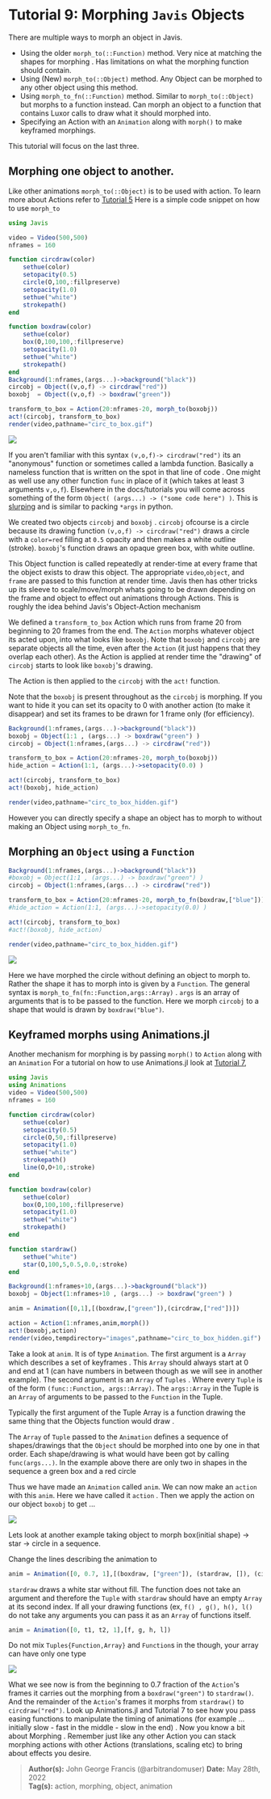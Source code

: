 # **Tutorial 9:** Morphing `Javis` Objects   

There are multiple ways to morph an object in Javis.

- Using the older `morph_to(::Function)` method. Very nice at matching the shapes for morphing . Has limitations on what the morphing function should contain.
- Using (New) `morph_to(::Object)` method. Any Object can be morphed to any other object using this method.
- Using `morph_to_fn(::Function)` method. Similar to `morph_to(::Object)` but morphs to a function instead. Can morph an object to a function that contains Luxor calls to draw what it should morphed into.
- Specifying an Action with an  `Animation` along with `morph()` to make keyframed morphings.

This tutorial will focus on the last three.

## Morphing one object to another.

Like other animations `morph_to(::Object)` is to be used with action. To learn more about Actions refer to [Tutorial 5](tutorial_5.md)
Here is a simple code snippet on how to use `morph_to`
```julia
using Javis

video = Video(500,500)
nframes = 160 

function circdraw(color)
    sethue(color)
    setopacity(0.5)
    circle(O,100,:fillpreserve)
    setopacity(1.0)
    sethue("white")
    strokepath()
end

function boxdraw(color)
    sethue(color)
    box(O,100,100,:fillpreserve)
    setopacity(1.0)
    sethue("white")
    strokepath()
end
Background(1:nframes,(args...)->background("black"))
circobj = Object((v,o,f) -> circdraw("red"))
boxobj  = Object((v,o,f) -> boxdraw("green"))

transform_to_box = Action(20:nframes-20, morph_to(boxobj))
act!(circobj, transform_to_box)
render(video,pathname="circ_to_box.gif")
```

![](../assets/circ_to_box.gif)

If you aren't familiar with this syntax `(v,o,f)-> circdraw("red")` its an "anonymous" function or sometimes called a lambda function.
Basically a nameless function that is written on the spot in that line of code . One might as well use any other function `func` in place of it
(which takes at least 3 arguments `v,o,f`). Elsewhere in the docs/tutorials you will come across
something of the form `Object( (args...) -> ("some code here") )`. This is [slurping](https://docs.julialang.org/en/v1/manual/faq/#The-two-uses-of-the-...-operator:-slurping-and-splatting) and is similar to packing `*args` in python. 

We created two objects `circobj` and `boxobj` . `circobj` ofcourse is a circle because its drawing function `(v,o,f) -> circdraw("red")`
draws a circle with a `color=red` filling at `0.5` opacity and then makes a white outline (stroke). 
`boxobj`'s function draws an opaque green box, with white outline.

This Object function is called repeatedly at render-time at every frame that the object exists to draw this object. The appropriate `video`,`object`, and `frame` are passed to
this function at render time.
Javis then has other tricks up its sleeve to scale/move/morph whats going to be drawn depending on the
frame and object to effect out animations through Actions. This is roughly the idea behind Javis's Object-Action mechanism

We defined a `transform_to_box` Action which runs from frame 20 from beginning to 20 frames from the end. The `Action` morphs whatever object its acted upon, into what looks
like `boxobj`. Note that `boxobj` and `circobj` are separate objects all the time, even after the `Action` (it just happens that they overlap each other). As the Action is applied at render time the "drawing" of `circobj` starts to look like `boxobj`'s drawing.

The Action is then applied to the `circobj` with the `act!` function.

Note that the `boxobj` is present throughout as the `circobj` is morphing.
If you want to hide it you can set its opacity to 0 with another action (to make it disappear) and set its frames to be drawn for 1 frame only (for efficiency).
```julia
Background(1:nframes,(args...)->background("black"))
boxobj = Object(1:1 , (args...) -> boxdraw("green") )
circobj = Object(1:nframes,(args...) -> circdraw("red"))

transform_to_box = Action(20:nframes-20, morph_to(boxobj))
hide_action = Action(1:1, (args...)->setopacity(0.0) )

act!(circobj, transform_to_box)
act!(boxobj, hide_action)

render(video,pathname="circ_to_box_hidden.gif")
```

However you can directly specify a shape an object has to morph to without making an Object using `morph_to_fn`.

## Morphing an `Object` using a `Function`  

```julia
Background(1:nframes,(args...)->background("black"))
#boxobj = Object(1:1 , (args...) -> boxdraw("green") )
circobj = Object(1:nframes,(args...) -> circdraw("red"))

transform_to_box = Action(20:nframes-20, morph_to_fn(boxdraw,["blue"]))
#hide_action = Action(1:1, (args...)->setopacity(0.0) )

act!(circobj, transform_to_box)
#act!(boxobj, hide_action)

render(video,pathname="circ_to_box_hidden.gif")
```

![](../assets/circ_to_box_hidden.gif)

Here we have morphed  the circle  without defining an object to morph to. Rather the shape it has to morph into
is given by a `Function`.
The general syntax is `morph_to_fn(fn::Function,args::Array)`
. `args` is an array of arguments that is to be passed to the function.
Here we morph `circobj` to a shape 
that would is  drawn by `boxdraw("blue")`.

## Keyframed morphs using Animations.jl

Another mechanism for morphing is by passing `morph()` to `Action` along with an `Animation`
For a tutorial on how to use Animations.jl look at [Tutorial 7](tutorial_7.md),

```julia
using Javis
using Animations
video = Video(500,500)
nframes = 160 

function circdraw(color)
    sethue(color)
    setopacity(0.5)
    circle(O,50,:fillpreserve)
    setopacity(1.0)
    sethue("white")
    strokepath()
    line(O,O+10,:stroke)
end

function boxdraw(color)
    sethue(color)
    box(O,100,100,:fillpreserve)
    setopacity(1.0)
    sethue("white")
    strokepath()
end

function stardraw()
    sethue("white")
    star(O,100,5,0.5,0.0,:stroke)
end

Background(1:nframes+10,(args...)->background("black"))
boxobj = Object(1:nframes+10 , (args...) -> boxdraw("green") )

anim = Animation([0,1],[(boxdraw,["green"]),(circdraw,["red"])])

action = Action(1:nframes,anim,morph())
act!(boxobj,action)
render(video,tempdirectory="images",pathname="circ_to_box_hidden.gif")
```

Take a look at `anim`. It is of type `Animation`. The first argument is a `Array` which describes
a set of keyframes . This `Array` should always start at 0 and end at 1 (can have numbers in between though as we will see in another example).
The second argument is an `Array` of `Tuples` . Where every `Tuple` is of the form `(func::Function, args::Array)`. The `args::Array` in the Tuple is an `Array` of arguments to be passed to the `Function` in the Tuple.

Typically the first argument of the Tuple Array is a function drawing the same thing
that the Objects function would draw . 

The `Array` of `Tuple` passed to the `Animation`  defines a sequence of shapes/drawings that the `Object` should be morphed into one by one in that order. Each shape/drawing is what would have been got by calling `func(args...)`. In the example above there are only two in shapes in the sequence a green box and a red circle 

Thus we have made an  `Animation`  called `anim`. We can now make an `action` with this `anim`. Here we have called it `action` . Then we apply the action on our object `boxobj` to get ... 

![](../assets/circ_to_box_anim.gif)

Lets look at another example taking object to morph box(initial shape) -> star -> circle in a sequence.

Change the lines describing the animation to 
```julia
anim = Animation([0, 0.7, 1],[(boxdraw, ["green"]), (stardraw, []), (circdraw, ["red"])])
```
`stardraw` draws a white star without fill. The function does not take an argument and therefore the `Tuple` with `stardraw` should  have an empty `Array` at its
second index. If all your drawing functions (ex, `f() , g(), h(), l()` do not take any arguments you can pass it as an `Array` of functions itself.

```julia
anim = Animation([0, t1, t2, 1],[f, g, h, l])
```

Do not mix `Tuples{Function,Array}` and  `Function`s in the though, your array can have only one type

![](../assets/circ_to_box_anim2.gif)

What we see now is from the beginning to 0.7 fraction of the `Action`'s frames it carries
out the morphing from a `boxdraw("green")` to `stardraw()`. 
And the remainder of the `Action`'s frames it morphs from `stardraw()` to `circdraw("red")`. Look up Animations.jl and Tutorial 7 to see how you pass easing functions to manipulate the timing of animations (for example ... initially slow - fast in the middle - slow in the end) . 
Now you know a bit about Morphing . Remember just like any other Action you can stack morphing actions with other Actions (translations, scaling etc) to bring about effects you desire. 

> **Author(s):** John George Francis (@arbitrandomuser) 
> **Date:** May 28th, 2022 \
> **Tag(s):** action, morphing, object, animation

